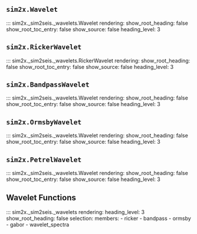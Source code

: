 ## `sim2x.Wavelet`

::: sim2x._sim2seis._wavelets.Wavelet
    rendering:
      show_root_heading: false
      show_root_toc_entry: false
      show_source: false
      heading_level: 3

## `sim2x.RickerWavelet`

::: sim2x._sim2seis._wavelets.RickerWavelet
    rendering:
      show_root_heading: false
      show_root_toc_entry: false
      show_source: false
      heading_level: 3

## `sim2x.BandpassWavelet`

::: sim2x._sim2seis._wavelets.Wavelet
    rendering:
      show_root_heading: false
      show_root_toc_entry: false
      show_source: false
      heading_level: 3

## `sim2x.OrmsbyWavelet`

::: sim2x._sim2seis._wavelets.Wavelet
    rendering:
      show_root_heading: false
      show_root_toc_entry: false
      show_source: false
      heading_level: 3

## `sim2x.PetrelWavelet`

::: sim2x._sim2seis._wavelets.Wavelet
    rendering:
      show_root_heading: false
      show_root_toc_entry: false
      show_source: false
      heading_level: 3

## Wavelet Functions

::: sim2x._sim2seis._wavelets
    rendering:
      heading_level: 3
      show_root_heading: false
    selection:
      members:
        - ricker
        - bandpass
        - ormsby
        - gabor
        - wavelet_spectra
